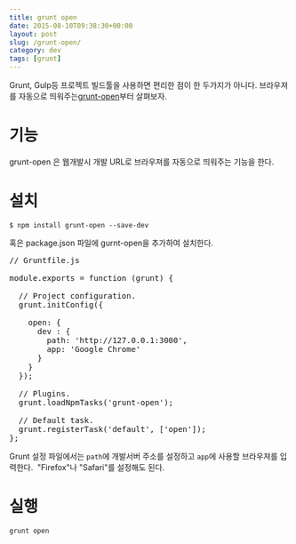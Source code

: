 ```yaml
---
title: grunt open
date: 2015-08-10T09:38:30+00:00
layout: post
slug: /grunt-open/
category: dev
tags: [grunt]
---
```


Grunt, Gulp등 프로젝트 빌드툴을 사용하면 편리한 점이 한 두가지가 아니다. 브라우져를 자동으로 띄워주는<a href="https://github.com/jsoverson/grunt-open">grunt-open</a>부터 살펴보자.

# 기능

grunt-open 은 웹개발시 개발 URL로 브라우져를 자동으로 띄워주는 기능을 한다.

# 설치

```
$ npm install grunt-open --save-dev
```

혹은 package.json 파일에 gurnt-open을 추가하여 설치한다.

<pre class="lang:default decode:true">// Gruntfile.js

module.exports = function (grunt) {

  // Project configuration.
  grunt.initConfig({

    open: {
      dev : {
        path: 'http://127.0.0.1:3000',
        app: 'Google Chrome'
      }
    }
  });

  // Plugins.
  grunt.loadNpmTasks('grunt-open');

  // Default task.
  grunt.registerTask('default', ['open']);
};
</pre>

Grunt 설정 파일에서는 `path`에 개발서버 주소를 설정하고 `app`에 사용할 브라우져를 입력한다.  "Firefox"나 "Safari"를 설정해도 된다.

# 실행

```
grunt open
```
